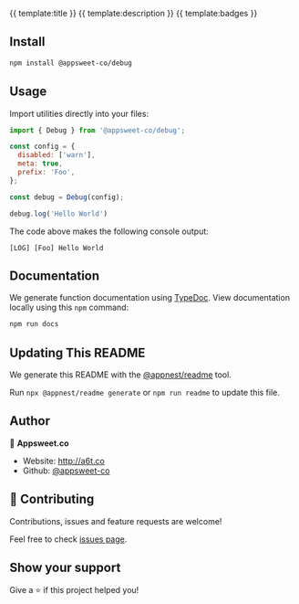 {{ template:title }}
{{ template:description }}
{{ template:badges }}

## Install

```sh
npm install @appsweet-co/debug
```

## Usage

Import utilities directly into your files:

```javascript
import { Debug } from '@appsweet-co/debug';

const config = {
  disabled: ['warn'],
  meta: true,
  prefix: 'Foo',
};

const debug = Debug(config);

debug.log('Hello World')
```

The code above makes the following console output:

```
[LOG] [Foo] Hello World
```

## Documentation

We generate function documentation using [TypeDoc](http://typedoc.org/). View documentation locally using this `npm` command:

```sh
npm run docs
```

## Updating This README

We generate this README with the [@appnest/readme](https://github.com/andreasbm/readme) tool.

Run `npx @appnest/readme generate` or `npm run readme` to update this file.

## Author

👤 **Appsweet.co**

* Website: http://a6t.co
* Github: [@appsweet-co](https://github.com/appsweet-co)

## 🤝 Contributing

Contributions, issues and feature requests are welcome!

Feel free to check [issues page](https://github.com/appsweet-co/debug/issues).

## Show your support

Give a ⭐️ if this project helped you!

